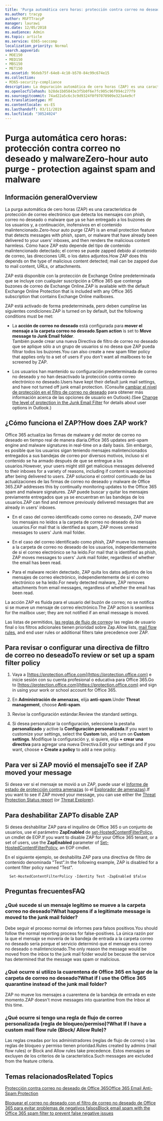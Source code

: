 ```yaml
---
title: 'Purga automática cero horas: protección contra correo no deseado y malware'
ms.author: tracyp
author: MSFTTracyP
manager: laurawi
ms.date: 12/05/2018
ms.audience: Admin
ms.topic: article
ms.service: O365-seccomp
localization_priority: Normal
search.appverid:
- MOE150
- MED150
- MBS150
- MET150
ms.assetid: 96deb75f-64e8-4c10-b570-84c99c674e15
ms.collection:
- M365-security-compliance
description: La depuración automática de cero horas (ZAP) es una característica de protección de correo electrónico que detecta los mensajes con correo no deseado o malware que ya se han entregado a los buzones de los usuarios y, a continuación, inofensivos en el contenido malintencionado. Cómo hace ZAP esto depende del tipo de contenido malintencionado detectado.
ms.openlocfilehash: b28de1b05843e3f5b0f6e7fc905c96f094c277f9
ms.sourcegitcommit: 74ad22a5c6c3c9d9324f0f97070909e323a4e9cf
ms.translationtype: MT
ms.contentlocale: es-ES
ms.lasthandoff: 03/11/2019
ms.locfileid: "30524024"
---
```

# <a name="zero-hour-auto-purge---protection-against-spam-and-malware"></a><span data-ttu-id="ee6cd-104">Purga automática cero horas: protección contra correo no deseado y malware</span><span class="sxs-lookup"><span data-stu-id="ee6cd-104">Zero-hour auto purge - protection against spam and malware</span></span>

## <a name="overview"></a><span data-ttu-id="ee6cd-105">Información general</span><span class="sxs-lookup"><span data-stu-id="ee6cd-105">Overview</span></span>

<span data-ttu-id="ee6cd-106">La purga automática de cero horas (ZAP) es una característica de protección de correo electrónico que detecta los mensajes con phish, correo no deseado o malware que ya se han entregado a los buzones de los usuarios y, a continuación, inofensivos en el contenido malintencionado.</span><span class="sxs-lookup"><span data-stu-id="ee6cd-106">Zero-hour auto purge (ZAP) is an email protection feature that detects messages with phish, spam, or malware that have already been delivered to your users' inboxes, and then renders the malicious content harmless.</span></span> <span data-ttu-id="ee6cd-107">Cómo hace ZAP esto depende del tipo de contenido malintencionado detectado; el correo se puede zapped debido al contenido de correo, las direcciones URL o los datos adjuntos.</span><span class="sxs-lookup"><span data-stu-id="ee6cd-107">How ZAP does this depends on the type of malicious content detected; mail can be zapped due to mail content, URLs, or attachments.</span></span>
  
<span data-ttu-id="ee6cd-108">ZAP está disponible con la protección de Exchange Online predeterminada que se incluye con cualquier suscripción a Office 365 que contenga buzones de correo de Exchange Online.</span><span class="sxs-lookup"><span data-stu-id="ee6cd-108">ZAP is available with the default Exchange Online Protection that is included with any Office 365 subscription that contains Exchange Online mailboxes.</span></span>

<span data-ttu-id="ee6cd-109">ZAP está activado de forma predeterminada, pero deben cumplirse las siguientes condiciones:</span><span class="sxs-lookup"><span data-stu-id="ee6cd-109">ZAP is turned on by default, but the following conditions must be met:</span></span>
  
- <span data-ttu-id="ee6cd-110">La **acción de correo no deseado** está configurada para **mover el mensaje a la carpeta correo no deseado**.</span><span class="sxs-lookup"><span data-stu-id="ee6cd-110">**Spam action** is set to **Move message to Junk Email folder**.</span></span> <br/><span data-ttu-id="ee6cd-111">También puede crear una nueva Directiva de filtro de correo no deseado que se aplique sólo a un grupo de usuarios si no desea que ZAP pueda filtrar todos los buzones.</span><span class="sxs-lookup"><span data-stu-id="ee6cd-111">You can also create a new spam filter policy that applies only to a set of users if you don't want all mailboxes to be screened by ZAP.</span></span>

- <span data-ttu-id="ee6cd-112">Los usuarios han mantenido su configuración predeterminada de correo no deseado y no han desactivado la protección contra correo electrónico no deseado.</span><span class="sxs-lookup"><span data-stu-id="ee6cd-112">Users have kept their default junk mail settings, and have not turned off junk email protection.</span></span> <span data-ttu-id="ee6cd-113">(Consulte [cambiar el nivel de protección en el filtro de correo no deseado](https://support.office.com/article/change-the-level-of-protection-in-the-junk-email-filter-e89c12d8-9d61-4320-8c57-d982c8d52f6b) para obtener más información acerca de las opciones de usuario en Outlook).</span><span class="sxs-lookup"><span data-stu-id="ee6cd-113">(See [Change the level of protection in the Junk Email Filter](https://support.office.com/article/change-the-level-of-protection-in-the-junk-email-filter-e89c12d8-9d61-4320-8c57-d982c8d52f6b) for details about user options in Outlook.)</span></span> 
  
## <a name="how-does-zap-work"></a><span data-ttu-id="ee6cd-114">¿Cómo funciona el ZAP?</span><span class="sxs-lookup"><span data-stu-id="ee6cd-114">How does ZAP work?</span></span>

<span data-ttu-id="ee6cd-115">Office 365 actualiza las firmas de malware y del motor de correo no deseado en tiempo real de manera diaria.</span><span class="sxs-lookup"><span data-stu-id="ee6cd-115">Office 365 updates anti-spam engine and malware signatures in real-time on a daily basis.</span></span> <span data-ttu-id="ee6cd-116">Sin embargo, es posible que los usuarios sigan teniendo mensajes malintencionados entregados a sus bandejas de correo por diversos motivos, incluso si el contenido se ha armado después de que se entregue a los usuarios.</span><span class="sxs-lookup"><span data-stu-id="ee6cd-116">However, your users might still get malicious messages delivered to their inboxes for a variety of reasons, including if content is weaponized after being delivered to users.</span></span> <span data-ttu-id="ee6cd-117">ZAP soluciona el control continuado de las actualizaciones de las firmas de correo no deseado y malware de Office 365.</span><span class="sxs-lookup"><span data-stu-id="ee6cd-117">ZAP addresses this by continually monitoring updates to the Office 365 spam and malware signatures.</span></span> <span data-ttu-id="ee6cd-118">ZAP puede buscar y quitar los mensajes previamente entregados que ya se encuentran en las bandejas de los usuarios.</span><span class="sxs-lookup"><span data-stu-id="ee6cd-118">ZAP can find and remove previously delivered messages that are already in users' inboxes.</span></span> 

- <span data-ttu-id="ee6cd-119">En el caso del correo identificado como correo no deseado, ZAP mueve los mensajes no leídos a la carpeta de correo no deseado de los usuarios.</span><span class="sxs-lookup"><span data-stu-id="ee6cd-119">For mail that is identified as spam, ZAP moves unread messages to users' Junk mail folder.</span></span> 

- <span data-ttu-id="ee6cd-120">En el caso del correo identificado como phish, ZAP mueve los mensajes a la carpeta de correo no deseado de los usuarios, independientemente de si el correo electrónico se ha leído.</span><span class="sxs-lookup"><span data-stu-id="ee6cd-120">For mail that is identified as phish, ZAP moves messages to users' Junk mail folder, regardless of whether the email has been read.</span></span>

- <span data-ttu-id="ee6cd-121">Para el malware recién detectado, ZAP quita los datos adjuntos de los mensajes de correo electrónico, independientemente de si el correo electrónico se ha leído.</span><span class="sxs-lookup"><span data-stu-id="ee6cd-121">For newly detected malware, ZAP removes attachments from email messages, regardless of whether the email has been read.</span></span> 
  
<span data-ttu-id="ee6cd-122">La acción ZAP es fluida para el usuario del buzón de correo; no se notifica si se mueve un mensaje de correo electrónico.</span><span class="sxs-lookup"><span data-stu-id="ee6cd-122">The ZAP action is seamless for the mailbox user; they are not notified if an email message is moved.</span></span>
  
<span data-ttu-id="ee6cd-123">Las listas de permitidos, [las reglas de flujo de correo](https://go.microsoft.com/fwlink/p/?LinkId=722755)y las reglas de usuario final o los filtros adicionales tienen prioridad sobre Zap.</span><span class="sxs-lookup"><span data-stu-id="ee6cd-123">Allow lists, [mail flow rules](https://go.microsoft.com/fwlink/p/?LinkId=722755), and end user rules or additional filters take precedence over ZAP.</span></span>
  
## <a name="to-review-or-set-up-a-spam-filter-policy"></a><span data-ttu-id="ee6cd-124">Para revisar o configurar una directiva de filtro de correo no deseado</span><span class="sxs-lookup"><span data-stu-id="ee6cd-124">To review or set up a spam filter policy</span></span>
  
1. <span data-ttu-id="ee6cd-125">Vaya a [https://protection.office.com](https://protection.office.com) e inicie sesión con su cuenta profesional o educativa para Office 365.</span><span class="sxs-lookup"><span data-stu-id="ee6cd-125">Go to [https://protection.office.com](https://protection.office.com) and sign in using your work or school account for Office 365.</span></span>

2. <span data-ttu-id="ee6cd-126">En **Administración de amenazas**, elija **anti-spam**.</span><span class="sxs-lookup"><span data-stu-id="ee6cd-126">Under **Threat management**, choose **Anti-spam**.</span></span>

3. <span data-ttu-id="ee6cd-127">Revise la configuración estándar.</span><span class="sxs-lookup"><span data-stu-id="ee6cd-127">Review the standard settings.</span></span> 

4. <span data-ttu-id="ee6cd-128">Si desea personalizar la configuración, seleccione la pestaña **personalizado** y active la **Configuración personalizada**.</span><span class="sxs-lookup"><span data-stu-id="ee6cd-128">If you want to customize your settings, select the **Custom** tab, and turn on **Custom settings**.</span></span> <span data-ttu-id="ee6cd-129">Modifique la configuración y, si quiere, elija **+ crear una directiva** para agregar una nueva Directiva.</span><span class="sxs-lookup"><span data-stu-id="ee6cd-129">Edit your settings and if you want, choose **+ Create a policy** to add a new policy.</span></span> 
    
## <a name="to-see-if-zap-moved-your-message"></a><span data-ttu-id="ee6cd-130">Para ver si ZAP movió el mensaje</span><span class="sxs-lookup"><span data-stu-id="ee6cd-130">To see if ZAP moved your message</span></span>

<span data-ttu-id="ee6cd-131">Si desea ver si el mensaje se movió a un ZAP, puede usar el [Informe de estado de protección contra amenazas](view-email-security-reports.md#threat-protection-status-report) (o el [Explorador de amenazas](use-explorer-in-security-and-compliance.md)).</span><span class="sxs-lookup"><span data-stu-id="ee6cd-131">If you want to see if ZAP moved your message, you can use either the [Threat Protection Status report](view-email-security-reports.md#threat-protection-status-report) (or [Threat Explorer](use-explorer-in-security-and-compliance.md)).</span></span>
    
## <a name="to-disable-zap"></a><span data-ttu-id="ee6cd-132">Para deshabilitar ZAP</span><span class="sxs-lookup"><span data-stu-id="ee6cd-132">To disable ZAP</span></span>
  
<span data-ttu-id="ee6cd-133">Si desea deshabilitar ZAP para el inquilino de Office 365 o un conjunto de usuarios, use el parámetro **ZapEnabled** de [set-HostedContentFilterPolicy](https://go.microsoft.com/fwlink/p/?LinkId=722758), un cmdlet de EOP.</span><span class="sxs-lookup"><span data-stu-id="ee6cd-133">If you want to disable ZAP for your Office 365 tenant, or a set of users, use the **ZapEnabled** parameter of [Set-HostedContentFilterPolicy](https://go.microsoft.com/fwlink/p/?LinkId=722758), an EOP cmdlet.</span></span>
    
<span data-ttu-id="ee6cd-134">En el siguiente ejemplo, se deshabilita ZAP para una directiva de filtro de contenido denominada "Test".</span><span class="sxs-lookup"><span data-stu-id="ee6cd-134">In the following example, ZAP is disabled for a content filter policy named "Test".</span></span>
    
```
  Set-HostedContentFilterPolicy -Identity Test -ZapEnabled $false
```

## <a name="faq"></a><span data-ttu-id="ee6cd-135">Preguntas frecuentes</span><span class="sxs-lookup"><span data-stu-id="ee6cd-135">FAQ</span></span>

### <a name="what-happens-if-a-legitimate-message-is-moved-to-the-junk-mail-folder"></a><span data-ttu-id="ee6cd-136">¿Qué sucede si un mensaje legítimo se mueve a la carpeta correo no deseado?</span><span class="sxs-lookup"><span data-stu-id="ee6cd-136">What happens if a legitimate message is moved to the junk mail folder?</span></span>
  
<span data-ttu-id="ee6cd-137">Debe seguir el proceso normal de informes para falsos positivos.</span><span class="sxs-lookup"><span data-stu-id="ee6cd-137">You should follow the normal reporting process for false-positives.</span></span> <span data-ttu-id="ee6cd-138">La única razón por la que el mensaje se movería de la bandeja de entrada a la carpeta correo no deseado sería porque el servicio determinó que el mensaje era correo no deseado o malintencionado.</span><span class="sxs-lookup"><span data-stu-id="ee6cd-138">The only reason the message would be moved from the inbox to the junk mail folder would be because the service has determined that the message was spam or malicious.</span></span>
  
### <a name="what-if-i-use-the-office-365-quarantine-instead-of-the-junk-mail-folder"></a><span data-ttu-id="ee6cd-139">¿Qué ocurre si utilizo la cuarentena de Office 365 en lugar de la carpeta de correo no deseado?</span><span class="sxs-lookup"><span data-stu-id="ee6cd-139">What if I use the Office 365 quarantine instead of the junk mail folder?</span></span>
  
<span data-ttu-id="ee6cd-140">ZAP no mueve los mensajes a cuarentena de la bandeja de entrada en este momento.</span><span class="sxs-lookup"><span data-stu-id="ee6cd-140">ZAP doesn't move messages into quarantine from the Inbox at this time.</span></span>
  
### <a name="what-if-i-have-a-custom-mail-flow-rule-block-allow-rule"></a><span data-ttu-id="ee6cd-141">¿Qué ocurre si tengo una regla de flujo de correo personalizada (regla de bloqueo/permiso)?</span><span class="sxs-lookup"><span data-stu-id="ee6cd-141">What If I have a custom mail flow rule (Block/ Allow Rule)?</span></span>
  
<span data-ttu-id="ee6cd-142">Las reglas creadas por los administradores (reglas de flujo de correo) o las reglas de bloqueo y permiso tienen prioridad.</span><span class="sxs-lookup"><span data-stu-id="ee6cd-142">Rules created by admins (mail flow rules) or Block and Allow rules take precedence.</span></span> <span data-ttu-id="ee6cd-143">Estos mensajes se excluyen de los criterios de la característica.</span><span class="sxs-lookup"><span data-stu-id="ee6cd-143">Such messages are excluded from the feature criteria.</span></span>
  
## <a name="related-topics"></a><span data-ttu-id="ee6cd-144">Temas relacionados</span><span class="sxs-lookup"><span data-stu-id="ee6cd-144">Related Topics</span></span>

[<span data-ttu-id="ee6cd-145">Protección contra correo no deseado de Office 365</span><span class="sxs-lookup"><span data-stu-id="ee6cd-145">Office 365 Email Anti-Spam Protection</span></span>](anti-spam-protection.md)
  
[<span data-ttu-id="ee6cd-146">Bloquear el correo no deseado con el filtro de correo no deseado de Office 365 para evitar problemas de negativos falsos</span><span class="sxs-lookup"><span data-stu-id="ee6cd-146">Block email spam with the Office 365 spam filter to prevent false negative issues</span></span>](reduce-spam-email.md)
  

